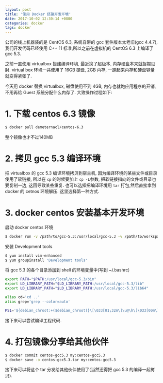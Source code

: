 ```yaml
---
layout: post
title: '使用 Docker 搭建开发环境'
date: 2017-10-02 12:30:14 +0800
categories: docker
tags: docker
---
```


公司的线上机器装的是 CentOS 6.3, 系统自带的 gcc 套件版本太老旧(gcc 4.4.7),
我们开发代码已经使用 C++ 11 标准,所以之前在虚拟机的 CentOS 6.3 上编译了 gcc 5.3.

之前一直使用 virtualbox 搭建编译环境, 最近换了超级本,  内存硬盘本来就捉襟见肘.
virtual box 环境一共使用了 16GB 硬盘, 2GB 内存, 一跑起来内存和硬盘容量就变得紧张了.

今天用 docker 替换 virtualbox, 磁盘使用不到 4GB, 内存也就跑应用程序的开销,
不用再给 Guest 系统分配什么内存了. 大致操作过程如下:

# 1. 下载 centos 6.3 镜像
```bash
$ docker pull demeternacl/centos-6.3
```
整个镜像也才不过140MB

# 2. 拷贝 gcc 5.3 编译环境
把 virtualbox 的 gcc 5.3 编译环境拷贝到宿主机, 因为编译环境的某些文件或目录使用了软链接,
所以在 `cp` 的时候要加上 `cp -L`参数, 把软链接指向的文件或目录也要复制一边, 这回导致某些重复.
也可以选择把编译环境用 `tar` 打包,然后直接拿到 docker 的 cetnos 环境解压.
这里选择第一种方式.

# 3. docker centos 安装基本开发环境
启动 docker centos 环境
```bash
$ docker run -v /path/to/gcc-5.3:/usr/local/gcc-5.3 -v /path/to/workspace:/root/workspace -u root -w '/root' --name centos-gcc5.3  -it demeternacl/centos-6.3 /bin/bash
```

安装 Development tools
```bash
$ yum install vim-enhanced
$ yum groupinstall 'Development tools'
```

将 gcc 5.3 的各个目录添加到 shell 的环境变量中(写到 ~/.bashrc)
```bash
export PATH="$PATH:/usr/local/gcc-5.3/bin"
export LD_LIBRARY_PATH="$LD_LIBRARY_PATH:/usr/local/gcc-5.3/lib"
export LD_LIBRARY_PATH="$LD_LIBRARY_PATH:/usr/local/gcc-5.3/lib64"

alias cd='cd ..'
alias grep='grep --color=auto'

PS1='${debian_chroot:+($debian_chroot)}\[\033[01;32m\]\u@\h\[\033[00m\]:\[\033[01;34m\]\w\[\033[00m\]\$ '
```

接下来可以尝试编译工程代码.


# 4. 打包镜像分享给其他伙伴
```bash
$ docker commit centos-gcc5.3 my:centos-gcc5.3
$ docker save -o centos-gcc5.3.tar my:centos-gcc5.3
```
接下来可以将这个 tar 分发给其他伙伴使用了(当然还得把 gcc 5.3 的编译一起拷贝).
